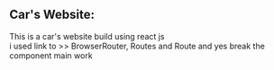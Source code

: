 ## Car's Website:

This is a car's website build using react js   
i used link to  >> BrowserRouter, Routes and Route
and yes break the component main work

